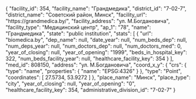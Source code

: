 {
    "facility_id": 354,
    "facility_name": "Грандмедика",
    "district_id": "7-02-7",
    "district_name": "Советский район, Минск",
    "facility_url": "https:\/\/grandmedica.by\/",
    "facility_address": "ул. М.Богдановича",
    "facility_type": "Медицинский центр",
    "ap_1": "78",
    "name": "Грандмедика",
    "state": "public institution",
    "stats": [
        {
            "url": "biomedica.by",
            "dep_name": null,
            "date_year": null,
            "num_beds_dep": null,
            "num_deps_year": null,
            "num_doctors_dep": null,
            "num_doctors_med": 0,
            "year_of_closing": null,
            "year_of_opening": "1999",
            "beds_in_hospital_key": 322,
            "num_beds_facility_year": null,
            "healthcare_facility_key": 354
        }
    ],
    "med_id": 808150,
    "address": "ул. М.Богдановича",
    "coord_x_y": {
        "crs": {
            "type": "name",
            "properties": {
                "name": "EPSG:4326"
            }
        },
        "type": "Point",
        "coordinates": [
            27.5734,
            53.9272
        ]
    },
    "place_name": "Минск",
    "place_type": "city",
    "year_of_closing": null,
    "year_of_opening": "0",
    "healthcare_facility_key": 354,
    "administrative_division_id": "7-02-7"
}